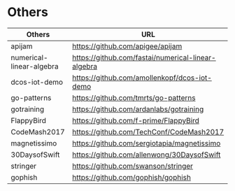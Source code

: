 # Others

|Others|                          URL                                                             |
|------|------------------------------------------------------------------------------------------|
|apijam|https://github.com/apigee/apijam|
|numerical-linear-algebra|https://github.com/fastai/numerical-linear-algebra|
|dcos-iot-demo|https://github.com/amollenkopf/dcos-iot-demo|
|go-patterns|https://github.com/tmrts/go-patterns|
|gotraining|https://github.com/ardanlabs/gotraining|
|FlappyBird|https://github.com/f-prime/FlappyBird|
|CodeMash2017|https://github.com/TechConf/CodeMash2017|
|magnetissimo|https://github.com/sergiotapia/magnetissimo|
|30DaysofSwift|https://github.com/allenwong/30DaysofSwift|
|stringer|https://github.com/swanson/stringer|
|gophish|https://github.com/gophish/gophish|
